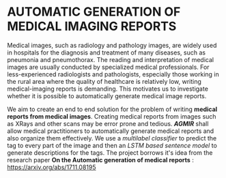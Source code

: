 # **AUTOMATIC GENERATION OF MEDICAL IMAGING REPORTS**

Medical images, such as radiology and pathology images, are widely used in hospitals for the diagnosis and treatment of many diseases, such as pneumonia and pneumothorax. The reading and interpretation of medical images are usually conducted by specialized medical professionals. For less-experienced radiologists and pathologists, especially those working in the rural area where the quality of healthcare is relatively low, writing medical-imaging reports is demanding. This motivates us to investigate whether it is possible to automatically generate medical image reports.

We aim to create an end to end solution for the problem of writing **medical reports from medical images**. Creating medical reports from images such as XRays and other scans may be error prone and tedious. ***AGMIR*** shall allow medical practitioners to automatically generate medical reports and also organize them effectively. We use a *multilabel classifier* to predict the tag to every part of the image and then an *LSTM based sentence model* to generate descriptions for the tags. 
The project borrows it's idea from the research paper **On the Automatic generation of medical reports** : https://arxiv.org/abs/1711.08195
